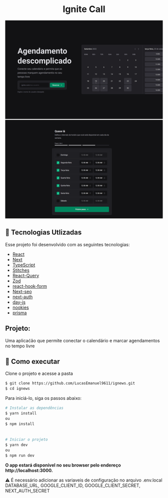 <center>  <h1>Ignite Call</h1> </center>

<div > 
  <img src="https://github.com/LucasEmanuel9611/ignite-call/blob/main/public/images/home.png" alt="imgHome"/>
  <img src="https://github.com/LucasEmanuel9611/ignite-call/blob/main/public/images/scheduling.png" alt="imgScheduling"/>
</div>

## 🧪 Tecnologias Utlizadas

Esse projeto foi desenvolvido com as seguintes tecnologias:

- [React](https://reactjs.org)
- [Next](https://nextjs.org/1)
- [TypeScript](https://www.typescriptlang.org/)
- [Stitches](https://stitches.dev/)
- [React-Query](https://react-query-v3.tanstack.com/)
- [Zod](https://zod.dev/)
- [react-hook-form](https://react-hook-form.com/)
- [Next-seo](https://github.com/garmeeh/next-seo)
- [next-auth](https://next-auth.js.org/)
- [day-js](https://day.js.org/)
- [nookies](https://github.com/maticzav/nookies)
- [prisma](https://www.prisma.io/)

## Projeto:

Uma aplicaćão que permite conectar o calendário e marcar agendamentos no tempo livre

## 🚀 Como executar

Clone o projeto e acesse a pasta

```bash
$ git clone https://github.com/LucasEmanuel9611/ignews.git
$ cd ignews
```

Para iniciá-lo, siga os passos abaixo:

```bash
# Instalar as dependências
$ yarn install
ou
$ npm install


# Iniciar o projeto
$ yarn dev
ou
$ npm run dev
```

<strong>O app estará disponível no seu browser pelo endereço http://localhost:3000.</strong>

⚠️ É necessário adicionar as variaveis de configuração no arquivo .env.local DATABASE_URL, GOOGLE_CLIENT_ID, GOOGLE_CLIENT_SECRET, NEXT_AUTH_SECRET

